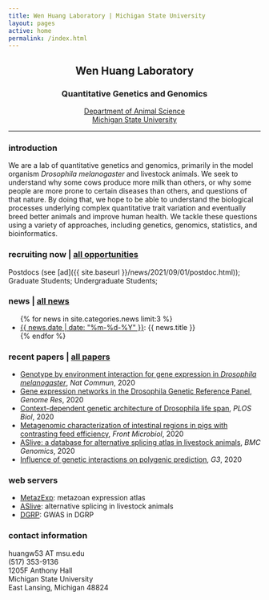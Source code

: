 ```yaml
---
title: Wen Huang Laboratory | Michigan State University
layout: pages
active: home
permalink: /index.html
---
```


## <center>Wen Huang Laboratory</center>  
### <center>Quantitative Genetics and Genomics</center>

<center><a href="http://www.ans.msu.edu" target="_blank">Department of Animal Science</a></center>
<center><a href="https://msu.edu" target="_blank">Michigan State University</a></center>

-----

### introduction

We are a lab of quantitative genetics and genomics, primarily in the model organism <i>Drosophila melanogaster</i> and livestock animals. We seek to understand why some cows produce more milk than others, or why some people are more prone to certain diseases than others, and questions of that nature. By doing that, we hope to be able to understand the biological processes underlying complex quantitative trait variation and eventually breed better animals and improve human health. We tackle these questions using a variety of approaches, including genetics, genomics, statistics, and bioinformatics.

### recruiting now | <a href="{{ site.baseurl }}/join.html">all opportunities</a>

<i class="fa fa-check-circle" aria-hidden="true" style="color:green"></i> Postdocs (see [ad]({{ site.baseurl }}/news/2021/09/01/postdoc.html)); <i class="fa fa-check-circle" aria-hidden="true"  style="color:green"></i> Graduate Students; <i class="fa fa-check-circle" aria-hidden="true"  style="color:green"></i> Undergraduate Students; 
<!---
 <i class="fa fa-times-circle" aria-hidden="true"  style="color:red"></i> Undergraduate Students; 
--->

###  news | <a href="{{ site.baseurl }}/news.html">all news</a>

<ul>
  {% for news in site.categories.news limit:3 %}
    <li>
      <a href="{{ site.baseurl }}{{ news.url }}">{{ news.date | date: "%m-%d-%Y" }}</a>: {{ news.title }}
    </li>
  {% endfor %}
</ul>

### recent papers | <a href="{{ site.baseurl }}/publications.html">all papers</a>
- <a href="https://www.nature.com/articles/s41467-020-19131-y" target="blank">Genotype by environment interaction for gene expression in <i>Drosophila melanogaster</i></a>, <i>Nat Commun</i>, 2020
- <a href="https://genome.cshlp.org/content/early/2020/03/18/gr.257592.119.abstract" target="blank">Gene expression networks in the Drosophila Genetic Reference Panel</a>, <i>Genome Res</i>, 2020
- <a href="https://journals.plos.org/plosbiology/article?id=10.1371/journal.pbio.3000645" target="blank">Context-dependent genetic architecture of Drosophila life span</a>, <i>PLOS Biol</i>, 2020
- <a href="https://doi.org/10.3389/fmicb.2020.00032" target="blank">Metagenomic characterization of intestinal regions in pigs with contrasting feed efficiency</a>, <i>Front Microbiol</i>, 2020
- <a href="https://bmcgenomics.biomedcentral.com/articles/10.1186/s12864-020-6472-9" target="blank">ASlive: a database for alternative splicing atlas in livestock animals</a>, <i>BMC Genomics</i>, 2020
- <a href="https://www.g3journal.org/content/10/1/109" target="blank">Influence of genetic interactions on polygenic prediction</a>, <i>G3</i>, 2020

### web servers

- <a href="https://bioinfo.njau.edu.cn/metazExp/" target="blank">MetazExp</a>: metazoan expression atlas
- <a href="http://aslive.org" target="blank">ASlive</a>: alternative splicing in livestock animals
- <a href="http://dgrp2.gnets.ncsu.edu" target="blank">DGRP</a>: GWAS in DGRP

### contact information
<i class="fa fa-envelope" aria-hidden="true" style="color:#18453b"></i> huangw53 AT msu.edu  
<i class="fa fa-phone" aria-hidden="true"  style="color:#18453b"></i> (517) 353-9136  
1205F Anthony Hall    
Michigan State University  
East Lansing, Michigan 48824


<!-- Global site tag (gtag.js) - Google Analytics -->
<script async src="https://www.googletagmanager.com/gtag/js?id=UA-145611606-1"></script>
<script>
  window.dataLayer = window.dataLayer || [];
  function gtag(){dataLayer.push(arguments);}
  gtag('js', new Date());

  gtag('config', 'UA-145611606-1');
</script>
